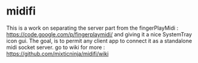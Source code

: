 # midifi
This is a work on separating the server part from the fingerPlayMidi : https://code.google.com/p/fingerplaymidi/ and giving it a nice SystemTray icon gui.
The goal, is to permit any client app to connect it as a standalone midi socket server.
go to wiki for more : https://github.com/mixticninja/midifi/wiki
